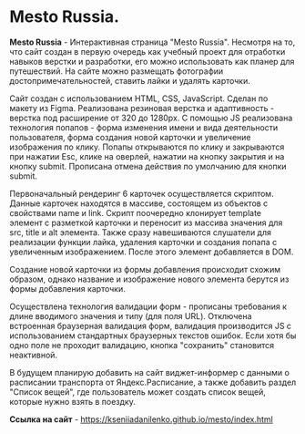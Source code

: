 # Mesto Russia.  
**Mesto Russia** - Интерактивная страница "Mesto Russia". Несмотря на то, что сайт создан в первую очередь как учебный проект для отработки навыков верстки и разработки, его можно использовать как планер для путешествий. На сайте можно размещать фотографии достопримечательностей, ставить лайки и удалять карточки. 

 Сайт создан с использованием HTML, CSS, JavaScript. Сделан по макету из Figma.  Реализована резиновая верстка и адаптивность - верстка под расширение от 320 до 1280px. С помощью JS реализована технология попапов - форма изменения имени и вида деятельности пользователя, форма создания новой карточки и увеличение изображения по клику. Попапы открываются по клику и закрываются при нажатии Esc, клике на оверлей, нажатии на кнопку закрытия и на кнопку submit. Прописана отмена действия по умолчанию для кнопки submit. 

Первоначальный рендеринг 6 карточек осуществляется скриптом. Данные карточек находятся в массиве, состоящем из объектов с свойствами name и link. Скрипт поочередно клонирует  template элемент с разметкой карточки и переносит из массива значения для src, title и alt элемента. Также сразу навешиваются слушатели для реализации функции лайка, удаления карточки и создания попапа с увеличенным изображением. После этого элемент добавляется в DOM. 

Создание новой карточки из формы добавления происходит схожим образом, однако название и изображение нового элемента берутся из формы добавления карточки. 

Осуществлена технология валидации форм - прописаны требования к длине вводимого значения и типу (для поля URL).  Отключена встроенная браузерная валидация форм, валидация производится JS с использованием стандартных браузерных текстов ошибок. Если хотя бы одно поле не проходит валидацию, кнопка "сохранить" становится неактивной.

В будущем планирую добавить на сайт виджет-информер с данными о расписании транспорта от Яндекс.Расписание, а также добавить раздел "Список вещей", где пользователь может создать список вещей, которые нужно взять в поездку.

**Ссылка на сайт** - https://kseniiadanilenko.github.io/mesto/index.html
